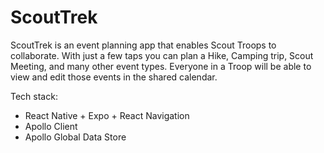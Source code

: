 # ScoutTrek

ScoutTrek is an event planning app that enables Scout Troops to collaborate. With just a few taps you can plan a Hike, Camping trip, Scout Meeting, and many other event types. Everyone in a Troop will be able to view and edit those events in the shared calendar.

Tech stack:
* React Native + Expo + React Navigation
* Apollo Client
* Apollo Global Data Store
